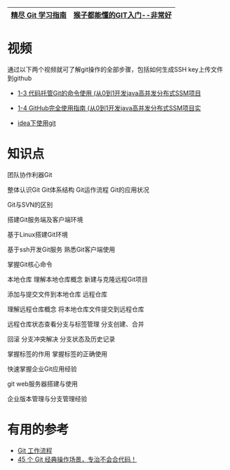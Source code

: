 

[精尽 Git 学习指南](http://svip.iocoder.cn/Git/tutorials/)|[猴子都能懂的GIT入门--非常好](https://backlog.com/git-tutorial/cn/)|
---|---|


# 视频

  通过以下两个视频就可了解git操作的全部步骤，包括如何生成SSH key上传文件到github
* [1-3 代码托管Git的命令使用 (从0到1开发java高并发分布式SSM项目](https://www.bilibili.com/video/av23710837)
* [1-4 GitHub完全使用指南 (从0到1开发java高并发分布式SSM项目实](https://www.bilibili.com/video/av24020960)


* [idea下使用git](https://www.bilibili.com/video/av43156881?from=search&seid=11280213641014520407)

# 知识点

团队协作利器Git

整体认识Git Git体系结构 Git运作流程 Git的应用状况

Git与SVN的区别

搭建Git服务端及客户端环境

基于Linux搭建Git环境

基于ssh开发Git服务  熟悉Git客户端使用

掌握Git核心命令

本地仓库  理解本地仓库概念  新建与克隆远程Git项目


添加与提交文件到本地仓库  远程仓库

理解远程仓库概念  将本地仓库文件提交到远程仓库

远程仓库状态查看分支与标签管理  分支创建、合并

回滚  分支冲突解决  分支状态及历史记录

掌握标签的作用  掌握标签的正确使用

快速掌握企业Git应用经验

git web服务器搭建与使用

企业版本管理与分支管理经验



# 有用的参考

* [Git 工作流程](http://www.ruanyifeng.com/blog/2015/12/git-workflow.html)
* [45 个 Git 经典操作场景，专治不会合代码！](https://mp.weixin.qq.com/s/t67hGw45oy0MiRqVWmrWIA)
